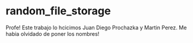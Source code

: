 # random_file_storage

Profe! Este trabajo lo hcicimos Juan Diego Prochazka y Martin Perez. Me habia olvidado de poner los nombres!
